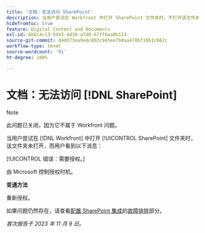 ```yaml
---
title: '文档：无法访问 SharePoint'
description: 当用户尝试在 Workfront 中打开 SharePoint 文件夹时，不打开该文件夹，而用户看到一条消息。
hidefromtoc: true
feature: Digital Content and Documents
exl-id: 6b6c4c13-5d43-4d30-a7d0-67ff8aa0b113
source-git-commit: d4dd73ea9edc802c945ee7b8aa478bf18b1c662c
workflow-type: tm+mt
source-wordcount: '91'
ht-degree: 100%

---
```


# 文档：无法访问 [!DNL SharePoint]

<!--WF and WFP, article live for workaround-->

>[!NOTE]
>
>此问题已关闭，因为它不属于 Workfront 问题。

当用户尝试在 [!DNL Workfront] 中打开 [!UICONTROL SharePoint] 文件夹时，该文件夹未打开，而用户看到以下消息：

[!UICONTROL 错误：需要授权。]

由 Microsoft 控制授权时机。

**变通方法**

重新授权。

如果问题仍然存在，请查看[配置 SharePoint 集成](https://experienceleague.adobe.com/docs/workfront/using/administration-and-setup/configure-integrations/configure-sharepoint-integration.html)的[故障排除](https://experienceleague.adobe.com/docs/workfront/using/administration-and-setup/configure-integrations/configure-sharepoint-integration.html#troubleshooting)部分。

_首次报告于 2023 年 11 月 9 日。_
